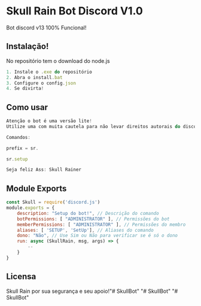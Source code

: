 # Skull Rain Bot Discord V1.0

Bot discord v13 100% Funcional!

## Instalação!

No repositório tem o download do node.js

```javascript
1. Instale o .exe do repositório 
2. Abra o install.bat
3. Configure o config.json
4. Se divirta!
```

## Como usar

```javascript
Atenção o bot é uma versão lite!
Utilize uma com muita cautela para não levar direitos autorais do discord!

Comandos:

prefix = sr.

sr.setup

Seja feliz Ass: Skull Rainer
```

## Module Exports

```javascript
const Skull = require('discord.js')
module.exports = {
    description: "Setup do bot!", // Descrição do comando
    botPermissions: [ "ADMINISTRATOR" ], // Permissões do bot
    memberPermissions: [ "ADMINISTRATOR" ], // Permissões do membro
    aliases: [ 'SETUP', 'SetUp'], // Aliases do comando
    dono: "Não", // Use Sim ou Não para verificar se é só o dono
    run: async (SkullRain, msg, args) => {
        --
    }
}
```

## Licensa
Skull Rain por sua segurança e seu apoio!"# SkullBot" 
"# SkullBot" 
"# SkullBot" 
